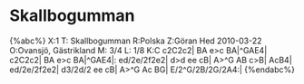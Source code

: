 # Skallbogumman

{%abc%}
X:1
T: Skallbogumman
R:Polska
Z:Göran Hed 2010-03-22
O:Ovansjö, Gästrikland
M: 3/4
L: 1/8
K:C
c2C2c2| BA e>c BA|^GAE4| c2C2c2|
BA e>c BA|^GAE4|: ed/2e/2f2e2| d>d ee cB|
A>^G AB c>B| AcB4| ed/2e/2f2e2| d3/2d/2 ee cB|
A>^G Ac BG| E/2^G/2B/2G/2A4:|
{%endabc%}
